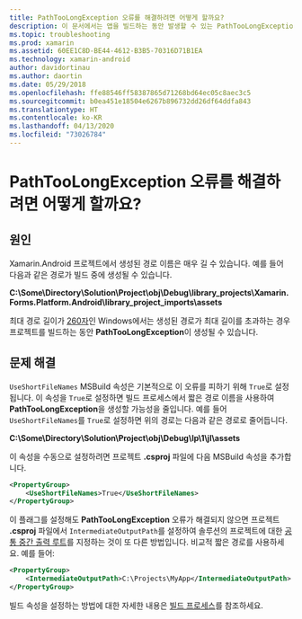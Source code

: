 ```yaml
---
title: PathTooLongException 오류를 해결하려면 어떻게 할까요?
description: 이 문서에서는 앱을 빌드하는 동안 발생할 수 있는 PathTooLongException을 해결하는 방법을 설명합니다.
ms.topic: troubleshooting
ms.prod: xamarin
ms.assetid: 60EE1C8D-BE44-4612-B3B5-70316D71B1EA
ms.technology: xamarin-android
author: davidortinau
ms.author: daortin
ms.date: 05/29/2018
ms.openlocfilehash: ffe88546ff58387865d71268bd64ec05c8aec3c5
ms.sourcegitcommit: b0ea451e18504e6267b896732dd26df64ddfa843
ms.translationtype: HT
ms.contentlocale: ko-KR
ms.lasthandoff: 04/13/2020
ms.locfileid: "73026784"
---
```

# <a name="how-do-i-resolve-a-pathtoolongexception-error"></a>PathTooLongException 오류를 해결하려면 어떻게 할까요?

## <a name="cause"></a>원인

Xamarin.Android 프로젝트에서 생성된 경로 이름은 매우 길 수 있습니다.
예를 들어 다음과 같은 경로가 빌드 중에 생성될 수 있습니다.

**C:\\Some\\Directory\\Solution\\Project\\obj\\Debug\\__library_projects__\\Xamarin.Forms.Platform.Android\\library_project_imports\\assets**

최대 경로 길이가 [260자](https://msdn.microsoft.com/library/windows/desktop/aa365247.aspx)인 Windows에서는 생성된 경로가 최대 길이를 초과하는 경우 프로젝트를 빌드하는 동안 **PathTooLongException**이 생성될 수 있습니다. 

## <a name="fix"></a>문제 해결

`UseShortFileNames` MSBuild 속성은 기본적으로 이 오류를 피하기 위해 `True`로 설정됩니다. 이 속성을 `True`로 설정하면 빌드 프로세스에서 짧은 경로 이름을 사용하여 **PathTooLongException**을 생성할 가능성을 줄입니다.
예를 들어 `UseShortFileNames`를 `True`로 설정하면 위의 경로는 다음과 같은 경로로 줄어듭니다.

**C:\\Some\\Directory\\Solution\\Project\\obj\\Debug\\lp\\1\\jl\\assets**

이 속성을 수동으로 설정하려면 프로젝트 **.csproj** 파일에 다음 MSBuild 속성을 추가합니다.

```xml
<PropertyGroup>
    <UseShortFileNames>True</UseShortFileNames>
</PropertyGroup>
```

이 플래그를 설정해도 **PathTooLongException** 오류가 해결되지 않으면 프로젝트 **.csproj** 파일에서 `IntermediateOutputPath`를 설정하여 솔루션의 프로젝트에 대한 [공통 중간 출력 루트](https://blogs.msdn.microsoft.com/kirillosenkov/2015/04/04/using-a-common-intermediate-and-output-directory-for-your-solution/)를 지정하는 것이 또 다른 방법입니다. 비교적 짧은 경로를 사용하세요. 예를 들어:

```xml
<PropertyGroup>
    <IntermediateOutputPath>C:\Projects\MyApp</IntermediateOutputPath>
</PropertyGroup>
```

빌드 속성을 설정하는 방법에 대한 자세한 내용은 [빌드 프로세스](~/android/deploy-test/building-apps/build-process.md)를 참조하세요.
